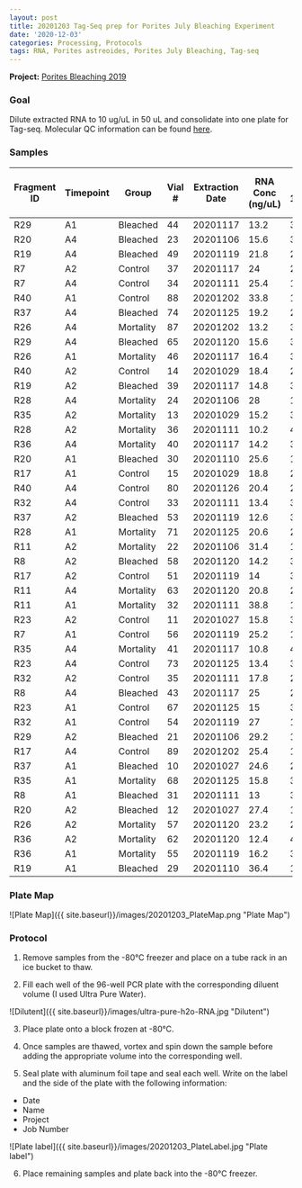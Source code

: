 ```yaml
---
layout: post
title: 20201203 Tag-Seq prep for Porites July Bleaching Experiment
date: '2020-12-03'
categories: Processing, Protocols
tags: RNA, Porites astreoides, Porites July Bleaching, Tag-seq
---
```


**Project:** [Porites Bleaching 2019](https://github.com/kevinhwong1/Porites_Rim_Bleaching_2019)

### Goal

Dilute extracted RNA to 10 ug/uL in 50 uL and consolidate into one plate for Tag-seq. Molecular QC information can be found [here](https://docs.google.com/spreadsheets/d/1bLsWHy7dzJcp06hSLESLgp66e4YscQf4IkLxQdHO2Ss/edit#gid=1053192266).

### Samples

| Fragment ID 	| Timepoint 	| Group     	| Vial # 	| Extraction Date 	| RNA Conc (ng/uL) 	| Input for 10ng/ul (uL) 	| Dilutent Vol (uL) 	| Total Vol (uL) 	| Well 	|
|-------------	|-----------	|-----------	|--------	|-----------------	|------------------	|------------------------	|-------------------	|----------------	|------	|
| R29         	| A1        	| Bleached  	| 44     	| 20201117        	| 13.2             	| 37.88                  	| 12.12             	| 50             	| A1   	|
| R20         	| A4        	| Bleached  	| 23     	| 20201106        	| 15.6             	| 32.05                  	| 17.95             	| 50             	| A2   	|
| R19         	| A4        	| Bleached  	| 49     	| 20201119        	| 21.8             	| 22.94                  	| 27.06             	| 50             	| A3   	|
| R7          	| A2        	| Control   	| 37     	| 20201117        	| 24               	| 20.83                  	| 29.17             	| 50             	| A4   	|
| R7          	| A4        	| Control   	| 34     	| 20201111        	| 25.4             	| 19.69                  	| 30.31             	| 50             	| A5   	|
| R40         	| A1        	| Control   	| 88     	| 20201202        	| 33.8             	| 14.79                  	| 35.21             	| 50             	| A6   	|
| R37         	| A4        	| Bleached  	| 74     	| 20201125        	| 19.2             	| 26.04                  	| 23.96             	| 50             	| A7   	|
| R26         	| A4        	| Mortality 	| 87     	| 20201202        	| 13.2             	| 37.88                  	| 12.12             	| 50             	| A8   	|
| R29         	| A4        	| Bleached  	| 65     	| 20201120        	| 15.6             	| 32.05                  	| 17.95             	| 50             	| A9   	|
| R26         	| A1        	| Mortality 	| 46     	| 20201117        	| 16.4             	| 30.49                  	| 19.51             	| 50             	| A10  	|
| R40         	| A2        	| Control   	| 14     	| 20201029        	| 18.4             	| 27.17                  	| 22.83             	| 50             	| A11  	|
| R19         	| A2        	| Bleached  	| 39     	| 20201117        	| 14.8             	| 33.78                  	| 16.22             	| 50             	| A12  	|
| R28         	| A4        	| Mortality 	| 24     	| 20201106        	| 28               	| 17.86                  	| 32.14             	| 50             	| B1   	|
| R35         	| A2        	| Mortality 	| 13     	| 20201029        	| 15.2             	| 32.89                  	| 17.11             	| 50             	| B2   	|
| R28         	| A2        	| Mortality 	| 36     	| 20201111        	| 10.2             	| 49.02                  	| 0.98              	| 50             	| B3   	|
| R36         	| A4        	| Mortality 	| 40     	| 20201117        	| 14.2             	| 35.21                  	| 14.79             	| 50             	| B4   	|
| R20         	| A1        	| Bleached  	| 30     	| 20201110        	| 25.6             	| 19.53                  	| 30.47             	| 50             	| B5   	|
| R17         	| A1        	| Control   	| 15     	| 20201029        	| 18.8             	| 26.6                   	| 23.4              	| 50             	| B6   	|
| R40         	| A4        	| Control   	| 80     	| 20201126        	| 20.4             	| 24.51                  	| 25.49             	| 50             	| B7   	|
| R32         	| A4        	| Control   	| 33     	| 20201111        	| 13.4             	| 37.31                  	| 12.69             	| 50             	| B8   	|
| R37         	| A2        	| Bleached  	| 53     	| 20201119        	| 12.6             	| 39.68                  	| 10.32             	| 50             	| B9   	|
| R28         	| A1        	| Mortality 	| 71     	| 20201125        	| 20.6             	| 24.27                  	| 25.73             	| 50             	| B10  	|
| R11         	| A2        	| Mortality 	| 22     	| 20201106        	| 31.4             	| 15.92                  	| 34.08             	| 50             	| B11  	|
| R8          	| A2        	| Bleached  	| 58     	| 20201120        	| 14.2             	| 35.21                  	| 14.79             	| 50             	| B12  	|
| R17         	| A2        	| Control   	| 51     	| 20201119        	| 14               	| 35.71                  	| 14.29             	| 50             	| C1   	|
| R11         	| A4        	| Mortality 	| 63     	| 20201120        	| 20.8             	| 24.04                  	| 25.96             	| 50             	| C2   	|
| R11         	| A1        	| Mortality 	| 32     	| 20201111        	| 38.8             	| 12.89                  	| 37.11             	| 50             	| C3   	|
| R23         	| A2        	| Control   	| 11     	| 20201027        	| 15.8             	| 31.65                  	| 18.35             	| 50             	| C4   	|
| R7          	| A1        	| Control   	| 56     	| 20201119        	| 25.2             	| 19.84                  	| 30.16             	| 50             	| C5   	|
| R35         	| A4        	| Mortality 	| 41     	| 20201117        	| 10.8             	| 46.3                   	| 3.7               	| 50             	| C6   	|
| R23         	| A4        	| Control   	| 73     	| 20201125        	| 13.4             	| 37.31                  	| 12.69             	| 50             	| C7   	|
| R32         	| A2        	| Control   	| 35     	| 20201111        	| 17.8             	| 28.09                  	| 21.91             	| 50             	| C8   	|
| R8          	| A4        	| Bleached  	| 43     	| 20201117        	| 25               	| 20                     	| 30                	| 50             	| C9   	|
| R23         	| A1        	| Control   	| 67     	| 20201125        	| 15               	| 33.33                  	| 16.67             	| 50             	| C10  	|
| R32         	| A1        	| Control   	| 54     	| 20201119        	| 27               	| 18.52                  	| 31.48             	| 50             	| C11  	|
| R29         	| A2        	| Bleached  	| 21     	| 20201106        	| 29.2             	| 17.12                  	| 32.88             	| 50             	| C12  	|
| R17         	| A4        	| Control   	| 89     	| 20201202        	| 25.4             	| 19.69                  	| 30.31             	| 50             	| D1   	|
| R37         	| A1        	| Bleached  	| 10     	| 20201027        	| 24.6             	| 20.33                  	| 29.67             	| 50             	| D2   	|
| R35         	| A1        	| Mortality 	| 68     	| 20201125        	| 15.8             	| 31.65                  	| 18.35             	| 50             	| D3   	|
| R8          	| A1        	| Bleached  	| 31     	| 20201111        	| 13               	| 38.46                  	| 11.54             	| 50             	| D4   	|
| R20         	| A2        	| Bleached  	| 12     	| 20201027        	| 27.4             	| 18.25                  	| 31.75             	| 50             	| D5   	|
| R26         	| A2        	| Mortality 	| 57     	| 20201120        	| 23.2             	| 21.55                  	| 28.45             	| 50             	| D6   	|
| R36         	| A2        	| Mortality 	| 62     	| 20201120        	| 12.4             	| 40.32                  	| 9.68              	| 50             	| D7   	|
| R36         	| A1        	| Mortality 	| 55     	| 20201119        	| 16.2             	| 30.86                  	| 19.14             	| 50             	| D8   	|
| R19         	| A1        	| Bleached  	| 29     	| 20201110        	| 36.4             	| 13.74                  	| 36.26             	| 50             	| D9   	|

### Plate Map

![Plate Map]({{ site.baseurl}}/images/20201203_PlateMap.png "Plate Map")

### Protocol

1) Remove samples from the -80&deg;C freezer and place on a tube rack in an ice bucket to thaw.

2) Fill each well of the 96-well PCR plate with the corresponding diluent volume (I used Ultra Pure Water).

![Dilutent]({{ site.baseurl}}/images/ultra-pure-h2o-RNA.jpg "Dilutent")

3) Place plate onto a block frozen at -80&deg;C.

4) Once samples are thawed, vortex and spin down the sample before adding the appropriate volume into the corresponding well.

5) Seal plate with aluminum foil tape and seal each well. Write on the label and the side of the plate with the following information:
  - Date
  - Name
  - Project
  - Job Number

![Plate label]({{ site.baseurl}}/images/20201203_PlateLabel.jpg "Plate label")

6) Place remaining samples and plate back into the -80&deg;C freezer.
